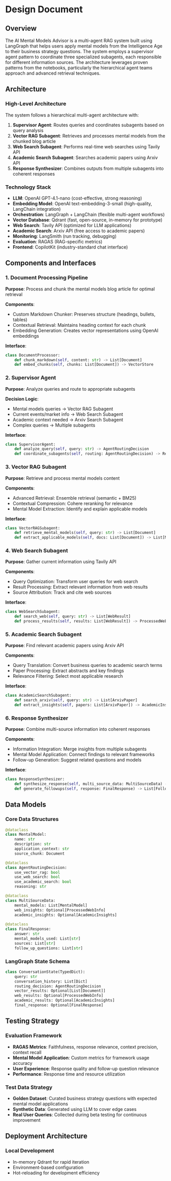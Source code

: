 # Design Document

## Overview

The AI Mental Models Advisor is a multi-agent RAG system built using LangGraph that helps users apply mental models from the Intelligence Age to their business strategy questions. The system employs a supervisor agent pattern to coordinate three specialized subagents, each responsible for different information sources. The architecture leverages proven patterns from the notebooks, particularly the hierarchical agent teams approach and advanced retrieval techniques.

## Architecture

### High-Level Architecture

The system follows a hierarchical multi-agent architecture with:

1. **Supervisor Agent**: Routes queries and coordinates subagents based on query analysis
2. **Vector RAG Subagent**: Retrieves and processes mental models from the chunked blog article
3. **Web Search Subagent**: Performs real-time web searches using Tavily API
4. **Academic Search Subagent**: Searches academic papers using Arxiv API
5. **Response Synthesizer**: Combines outputs from multiple subagents into coherent responses

### Technology Stack

- **LLM**: OpenAI GPT-4.1-nano (cost-effective, strong reasoning)
- **Embedding Model**: OpenAI text-embedding-3-small (high-quality, LangChain integration)
- **Orchestration**: LangGraph + LangChain (flexible multi-agent workflows)
- **Vector Database**: Qdrant (fast, open-source, in-memory for prototype)
- **Web Search**: Tavily API (optimized for LLM applications)
- **Academic Search**: Arxiv API (free access to academic papers)
- **Monitoring**: LangSmith (run tracking, debugging)
- **Evaluation**: RAGAS (RAG-specific metrics)
- **Frontend**: CopilotKit (industry-standard chat interface)

## Components and Interfaces

### 1. Document Processing Pipeline

**Purpose**: Process and chunk the mental models blog article for optimal retrieval

**Components**:
- Custom Markdown Chunker: Preserves structure (headings, bullets, tables)
- Contextual Retrieval: Maintains heading context for each chunk
- Embedding Generation: Creates vector representations using OpenAI embeddings

**Interface**:
```python
class DocumentProcessor:
    def chunk_markdown(self, content: str) -> List[Document]
    def embed_chunks(self, chunks: List[Document]) -> VectorStore
```

### 2. Supervisor Agent

**Purpose**: Analyze queries and route to appropriate subagents

**Decision Logic**:
- Mental models queries → Vector RAG Subagent
- Current events/market info → Web Search Subagent  
- Academic context needed → Arxiv Search Subagent
- Complex queries → Multiple subagents

**Interface**:
```python
class SupervisorAgent:
    def analyze_query(self, query: str) -> AgentRoutingDecision
    def coordinate_subagents(self, routing: AgentRoutingDecision) -> Response
```

### 3. Vector RAG Subagent

**Purpose**: Retrieve and process mental models content

**Components**:
- Advanced Retrieval: Ensemble retrieval (semantic + BM25)
- Contextual Compression: Cohere reranking for relevance
- Mental Model Extraction: Identify and explain applicable models

**Interface**:
```python
class VectorRAGSubagent:
    def retrieve_mental_models(self, query: str) -> List[Document]
    def extract_applicable_models(self, docs: List[Document]) -> List[MentalModel]
```

### 4. Web Search Subagent

**Purpose**: Gather current information using Tavily API

**Components**:
- Query Optimization: Transform user queries for web search
- Result Processing: Extract relevant information from web results
- Source Attribution: Track and cite web sources

**Interface**:
```python
class WebSearchSubagent:
    def search_web(self, query: str) -> List[WebResult]
    def process_results(self, results: List[WebResult]) -> ProcessedWebInfo
```

### 5. Academic Search Subagent

**Purpose**: Find relevant academic papers using Arxiv API

**Components**:
- Query Translation: Convert business queries to academic search terms
- Paper Processing: Extract abstracts and key findings
- Relevance Filtering: Select most applicable research

**Interface**:
```python
class AcademicSearchSubagent:
    def search_arxiv(self, query: str) -> List[ArxivPaper]
    def extract_insights(self, papers: List[ArxivPaper]) -> AcademicInsights
```

### 6. Response Synthesizer

**Purpose**: Combine multi-source information into coherent responses

**Components**:
- Information Integration: Merge insights from multiple subagents
- Mental Model Application: Connect findings to relevant frameworks
- Follow-up Generation: Suggest related questions and models

**Interface**:
```python
class ResponseSynthesizer:
    def synthesize_response(self, multi_source_data: MultiSourceData) -> FinalResponse
    def generate_followups(self, response: FinalResponse) -> List[FollowUpQuestion]
```

## Data Models

### Core Data Structures

```python
@dataclass
class MentalModel:
    name: str
    description: str
    application_context: str
    source_chunk: Document

@dataclass
class AgentRoutingDecision:
    use_vector_rag: bool
    use_web_search: bool
    use_academic_search: bool
    reasoning: str

@dataclass
class MultiSourceData:
    mental_models: List[MentalModel]
    web_insights: Optional[ProcessedWebInfo]
    academic_insights: Optional[AcademicInsights]
    
@dataclass
class FinalResponse:
    answer: str
    mental_models_used: List[str]
    sources: List[str]
    follow_up_questions: List[str]
```

### LangGraph State Schema

```python
class ConversationState(TypedDict):
    query: str
    conversation_history: List[Dict]
    routing_decision: AgentRoutingDecision
    vector_results: Optional[List[Document]]
    web_results: Optional[ProcessedWebInfo]
    academic_results: Optional[AcademicInsights]
    final_response: Optional[FinalResponse]
```

## Testing Strategy

### Evaluation Framework
- **RAGAS Metrics**: Faithfulness, response relevance, context precision, context recall
- **Mental Model Application**: Custom metrics for framework usage accuracy
- **User Experience**: Response quality and follow-up question relevance
- **Performance**: Response time and resource utilization

### Test Data Strategy
- **Golden Dataset**: Curated business strategy questions with expected mental model applications
- **Synthetic Data**: Generated using LLM to cover edge cases
- **Real User Queries**: Collected during beta testing for continuous improvement

## Deployment Architecture

### Local Development
- In-memory Qdrant for rapid iteration
- Environment-based configuration
- Hot-reloading for development efficiency